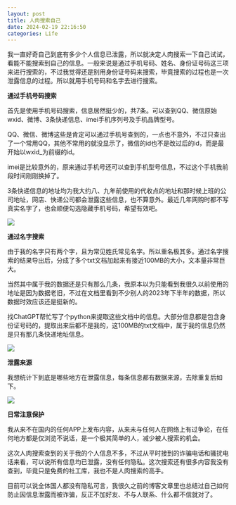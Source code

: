 ```yaml
---
layout: post
title: 人肉搜索自己
date: 2024-02-19 22:16:50
categories: Life
---
```

我一直好奇自己到底有多少个人信息已泄露，所以就决定人肉搜索一下自己试试，看能不能搜索到自己的信息。一般来说是通过手机号码、姓名、身份证号码这三项来进行搜索的，不过我觉得还是别用身份证号码来搜索，毕竟搜索的过程也是一次泄露信息的过程。所以就用手机号码和名字去进行搜索。

**通过手机号码搜索**

首先是使用手机号码搜索，信息居然挺少的，共7条。可以查到QQ、微信原始wxid、微博、3条快递信息、imei手机序列号及手机品牌型号。

QQ、微信、微博这些是肯定可以通过手机号查到的，一点也不意外，不过只查出了一个常用QQ，其他不常用的就没显示了，微信的id也不是改过后的id，而是最开始以wxid_为前缀的id。

imei是比较意外的，原来通过手机号还可以查到手机型号信息，不过这个手机我前段时间刚刚换掉了。

3条快递信息的地址均为我大约八、九年前使用的代收点的地址和那时候上班的公司地址，网店、快递公司都会泄露这些信息，也不算意外。最近几年网购时都不写真实名字了，也会顺便勾选隐藏手机号码，希望有效吧。

![](https://ucarecdn.com/26cf0e3e-b1c2-4670-8fb1-45a70cf69af2/4001.webp)

**通过名字搜索**

由于我的名字只有两个字，且为常见姓氏常见名字。所以重名极其多。通过名字搜索的结果导出后，分成了多个txt文档加起来有接近100MB的大小，文本量非常巨大。

当然其中属于我的数据还是只有那么几条，我原本以为只能看到我很久以前使用的地址是因为数据老旧，不过在文档里看到不少别人的2023年下半年的数据，所以数据时效应该还是挺新的。

找ChatGPT帮忙写了个python来提取这些文档中的信息。大部分信息都是包含身份证号码的，提取出来后都不是我的，这100MB的txt文档中，属于我的信息仍然是只有那几条快递地址信息。

![](https://ucarecdn.com/874cb444-356a-490a-b2e9-b95ab0ac2515/4002.webp)

**泄露来源**

我想统计下到底是哪些地方在泄露信息，每条信息都有数据来源，去除重复后如下。

![](https://ucarecdn.com/8f60b171-3f51-41cd-814d-50f8ce48c6ba/4003.webp)

**日常注意保护**

我从来不在国内的任何APP上发布内容，从来未与任何人在网络上有过争论，在任何地方都是仅浏览不说话，是一个极其简单的人，减少被人搜索的机会。

这次人肉搜索查到的关于我的个人信息不多，不过从平时接到的诈骗电话和骚扰电话来看，可以说所有信息均已泄露，没有任何隐私。这次搜索还有很多内容我没有查到，毕竟只是免费的社工库，我也不是人肉搜索的高手。

目前可以说全体国人都没有隐私可言，我很久之前的博客文章里也总结过自己如何防止因信息泄露而被诈骗，反正不加好友、不与人联系、什么都不信就对了。